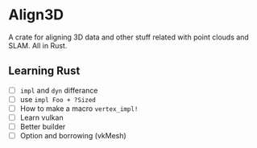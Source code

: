 # Align3D

A crate for aligning 3D data and other stuff related with point clouds and SLAM. All in Rust.


## Learning Rust

* [ ] `impl` and `dyn` differance 
* [ ] use `impl Foo + ?Sized`
* [ ] How to make a macro `vertex_impl!`
* [ ] Learn vulkan
* [ ] Better builder
* [ ] Option and borrowing (vkMesh)